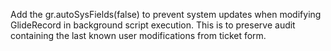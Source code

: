 Add the gr.autoSysFields(false) to prevent system updates when modifying GlideRecord in background script execution. This is to preserve audit containing the last known user modifications from ticket form.
